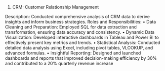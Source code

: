 1.	CRM: Customer Relationship Management

Description: Conducted comprehensive analysis of CRM data to derive insights and inform business strategies.
Roles and Responsibilities:
•	Data Cleaning and Preparation: Employed SQL for data extraction and transformation, ensuring data accuracy and consistency.
•	Dynamic Data Visualization: Developed interactive dashboards in Tableau and Power BI to effectively present key metrics and trends.
•	Statistical Analysis: Conducted detailed data analysis using Excel, including pivot tables, VLOOKUP, and advanced formulas.
•	Insightful Reporting: Designed and launched dashboards and reports that improved decision-making efficiency by 30% and contributed to a 20% quarterly revenue increase
